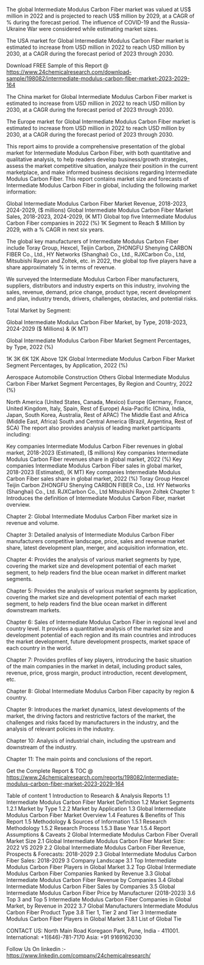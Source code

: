 The global Intermediate Modulus Carbon Fiber market was valued at US$ million in 2022 and is projected to reach US$ million by 2029, at a CAGR of % during the forecast period. The influence of COVID-19 and the Russia-Ukraine War were considered while estimating market sizes.

The USA market for Global Intermediate Modulus Carbon Fiber  market is estimated to increase from USD million in 2022 to reach USD million by 2030, at a CAGR during the forecast period of 2023 through 2030.

Download FREE Sample of this Report @ https://www.24chemicalresearch.com/download-sample/198082/intermediate-modulus-carbon-fiber-market-2023-2029-164

The China market for Global Intermediate Modulus Carbon Fiber  market is estimated to increase from USD million in 2022 to reach USD million by 2030, at a CAGR during the forecast period of 2023 through 2030.

The Europe market for Global Intermediate Modulus Carbon Fiber market is estimated to increase from USD million in 2022 to reach USD million by 2030, at a CAGR during the forecast period of 2023 through 2030.

This report aims to provide a comprehensive presentation of the global market for Intermediate Modulus Carbon Fiber, with both quantitative and qualitative analysis, to help readers develop business/growth strategies, assess the market competitive situation, analyze their position in the current marketplace, and make informed business decisions regarding Intermediate Modulus Carbon Fiber. This report contains market size and forecasts of Intermediate Modulus Carbon Fiber in global, including the following market information:

Global Intermediate Modulus Carbon Fiber Market Revenue, 2018-2023, 2024-2029, ($ millions)
Global Intermediate Modulus Carbon Fiber Market Sales, 2018-2023, 2024-2029, (K MT)
Global top five Intermediate Modulus Carbon Fiber companies in 2022 (%)
1K Segment to Reach $ Million by 2029, with a % CAGR in next six years.

The global key manufacturers of Intermediate Modulus Carbon Fiber include Toray Group, Hexcel, Teijin Carbon, ZHONGFU Shenying CARBON FIBER Co., Ltd., HY Networks (Shanghai) Co., Ltd., RJXCarbon Co., Ltd, Mitsubishi Rayon and Zoltek, etc. in 2022, the global top five players have a share approximately % in terms of revenue.

We surveyed the Intermediate Modulus Carbon Fiber manufacturers, suppliers, distributors and industry experts on this industry, involving the sales, revenue, demand, price change, product type, recent development and plan, industry trends, drivers, challenges, obstacles, and potential risks.

Total Market by Segment:

Global Intermediate Modulus Carbon Fiber Market, by Type, 2018-2023, 2024-2029 ($ Millions) & (K MT)

Global Intermediate Modulus Carbon Fiber Market Segment Percentages, by Type, 2022 (%)

1K
3K
6K
12K
Above 12K
Global Intermediate Modulus Carbon Fiber Market Segment Percentages, by Application, 2022 (%)

Aerospace
Automobile
Construction
Others
Global Intermediate Modulus Carbon Fiber Market Segment Percentages, By Region and Country, 2022 (%)

North America (United States, Canada, Mexico)
Europe (Germany, France, United Kingdom, Italy, Spain, Rest of Europe)
Asia-Pacific (China, India, Japan, South Korea, Australia, Rest of APAC)
The Middle East and Africa (Middle East, Africa)
South and Central America (Brazil, Argentina, Rest of SCA)
The report also provides analysis of leading market participants including:

Key companies Intermediate Modulus Carbon Fiber revenues in global market, 2018-2023 (Estimated), ($ millions)
Key companies Intermediate Modulus Carbon Fiber revenues share in global market, 2022 (%)
Key companies Intermediate Modulus Carbon Fiber sales in global market, 2018-2023 (Estimated), (K MT)
Key companies Intermediate Modulus Carbon Fiber sales share in global market, 2022 (%)
Toray Group
Hexcel
Teijin Carbon
ZHONGFU Shenying CARBON FIBER Co., Ltd.
HY Networks (Shanghai) Co., Ltd.
RJXCarbon Co., Ltd
Mitsubishi Rayon
Zoltek
Chapter 1: Introduces the definition of Intermediate Modulus Carbon Fiber, market overview.

Chapter 2: Global Intermediate Modulus Carbon Fiber market size in revenue and volume.

Chapter 3: Detailed analysis of Intermediate Modulus Carbon Fiber manufacturers competitive landscape, price, sales and revenue market share, latest development plan, merger, and acquisition information, etc.

Chapter 4: Provides the analysis of various market segments by type, covering the market size and development potential of each market segment, to help readers find the blue ocean market in different market segments.

Chapter 5: Provides the analysis of various market segments by application, covering the market size and development potential of each market segment, to help readers find the blue ocean market in different downstream markets.

Chapter 6: Sales of Intermediate Modulus Carbon Fiber in regional level and country level. It provides a quantitative analysis of the market size and development potential of each region and its main countries and introduces the market development, future development prospects, market space of each country in the world.

Chapter 7: Provides profiles of key players, introducing the basic situation of the main companies in the market in detail, including product sales, revenue, price, gross margin, product introduction, recent development, etc.

Chapter 8: Global Intermediate Modulus Carbon Fiber capacity by region & country.

Chapter 9: Introduces the market dynamics, latest developments of the market, the driving factors and restrictive factors of the market, the challenges and risks faced by manufacturers in the industry, and the analysis of relevant policies in the industry.

Chapter 10: Analysis of industrial chain, including the upstream and downstream of the industry.

Chapter 11: The main points and conclusions of the report.

Get the Complete Report & TOC @ https://www.24chemicalresearch.com/reports/198082/intermediate-modulus-carbon-fiber-market-2023-2029-164

Table of content
1 Introduction to Research & Analysis Reports
1.1 Intermediate Modulus Carbon Fiber Market Definition
1.2 Market Segments
1.2.1 Market by Type
1.2.2 Market by Application
1.3 Global Intermediate Modulus Carbon Fiber Market Overview
1.4 Features & Benefits of This Report
1.5 Methodology & Sources of Information
1.5.1 Research Methodology
1.5.2 Research Process
1.5.3 Base Year
1.5.4 Report Assumptions & Caveats
2 Global Intermediate Modulus Carbon Fiber Overall Market Size
2.1 Global Intermediate Modulus Carbon Fiber Market Size: 2022 VS 2029
2.2 Global Intermediate Modulus Carbon Fiber Revenue, Prospects & Forecasts: 2018-2029
2.3 Global Intermediate Modulus Carbon Fiber Sales: 2018-2029
3 Company Landscape
3.1 Top Intermediate Modulus Carbon Fiber Players in Global Market
3.2 Top Global Intermediate Modulus Carbon Fiber Companies Ranked by Revenue
3.3 Global Intermediate Modulus Carbon Fiber Revenue by Companies
3.4 Global Intermediate Modulus Carbon Fiber Sales by Companies
3.5 Global Intermediate Modulus Carbon Fiber Price by Manufacturer (2018-2023)
3.6 Top 3 and Top 5 Intermediate Modulus Carbon Fiber Companies in Global Market, by Revenue in 2022
3.7 Global Manufacturers Intermediate Modulus Carbon Fiber Product Type
3.8 Tier 1, Tier 2 and Tier 3 Intermediate Modulus Carbon Fiber Players in Global Market
3.8.1 List of Global Tie

CONTACT US:
North Main Road Koregaon Park, Pune, India - 411001.
International: +1(646)-781-7170
Asia: +91 9169162030

Follow Us On linkedin :- https://www.linkedin.com/company/24chemicalresearch/
